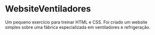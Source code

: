 # WebsiteVentiladores
Um pequeno exercício para treinar HTML e CSS. Foi criado um website simples sobre uma fábrica especializada em ventiladores e refrigeração.
